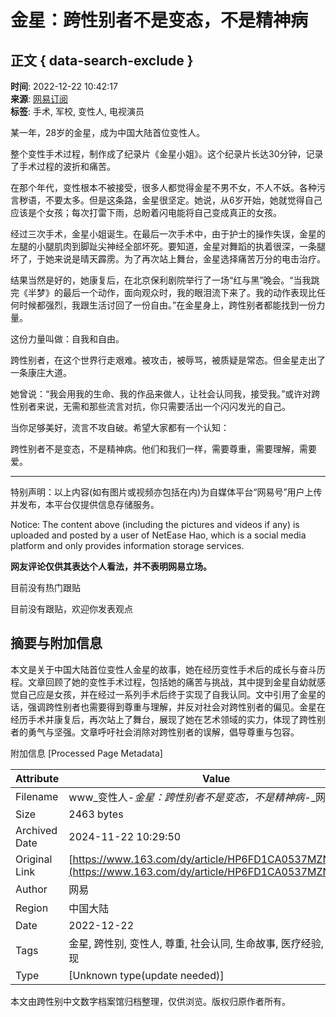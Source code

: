 # 金星：跨性别者不是变态，不是精神病

## 正文 { data-search-exclude }


**时间**: 2022-12-22 10:42:17  
**来源**: [网易订阅](https://www.163.com/)  
**标签**: 手术, 军校, 变性人, 电视演员  

某一年，28岁的金星，成为中国大陆首位变性人。

整个变性手术过程，制作成了纪录片《金星小姐》。这个纪录片长达30分钟，记录了手术过程的波折和痛苦。

在那个年代，变性根本不被接受，很多人都觉得金星不男不女，不人不妖。各种污言秽语，不要太多。但是这条路，金星很坚定。她说，从6岁开始，她就觉得自己应该是个女孩；每次打雷下雨，总盼着闪电能将自己变成真正的女孩。

经过三次手术，金星小姐诞生。在最后一次手术中，由于护士的操作失误，金星的左腿的小腿肌肉到脚趾尖神经全部坏死。要知道，金星对舞蹈的执着很深，一条腿坏了，于她来说是晴天霹雳。为了再次站上舞台，金星选择痛苦万分的电击治疗。

结果当然是好的，她康复后，在北京保利剧院举行了一场“红与黑”晚会。“当我跳完《半梦》的最后一个动作，面向观众时，我的眼泪流下来了。我的动作表现比任何时候都强烈，我跟生活讨回了一份自由。”在金星身上，跨性别者都能找到一份力量。

这份力量叫做：自我和自由。

跨性别者，在这个世界行走艰难。被攻击，被辱骂，被质疑是常态。但金星走出了一条康庄大道。

她曾说：“我会用我的生命、我的作品来做人，让社会认同我，接受我。”或许对跨性别者来说，无需和那些流言对抗，你只需要活出一个闪闪发光的自己。

当你足够美好，流言不攻自破。希望大家都有一个认知：

跨性别者不是变态，不是精神病。他们和我们一样，需要尊重，需要理解，需要爱。

---

特别声明：以上内容(如有图片或视频亦包括在内)为自媒体平台“网易号”用户上传并发布，本平台仅提供信息存储服务。

Notice: The content above (including the pictures and videos if any) is uploaded and posted by a user of NetEase Hao, which is a social media platform and only provides information storage services. 

**网友评论仅供其表达个人看法，并不表明网易立场。**

目前没有热门跟贴

目前没有跟贴，欢迎你发表观点

## 摘要与附加信息

<!-- tcd_abstract -->
本文是关于中国大陆首位变性人金星的故事，她在经历变性手术后的成长与奋斗历程。文章回顾了她的变性手术过程，包括她的痛苦与挑战，其中提到金星自幼就感觉自己应是女孩，并在经过一系列手术后终于实现了自我认同。文中引用了金星的话，强调跨性别者也需要得到尊重与理解，并反对社会对跨性别者的偏见。金星在经历手术并康复后，再次站上了舞台，展现了她在艺术领域的实力，体现了跨性别者的勇气与坚强。文章呼吁社会消除对跨性别者的误解，倡导尊重与包容。
<!-- tcd_abstract_end -->

附加信息 [Processed Page Metadata]

| Attribute       | Value                                  |
|-----------------|----------------------------------------|
| Filename        | www_变性人-_金星：跨性别者不是变态，不是精神病_-_网易.md                             |
| Size            | 2463 bytes                           |
| Archived Date   | 2024-11-22 10:29:50                             |
| Original Link   | [https://www.163.com/dy/article/HP6FD1CA0537MZN7.html](https://www.163.com/dy/article/HP6FD1CA0537MZN7.html)                       |
| Author          | 网易                               |
| Region          | 中国大陆                               |
| Date            | 2022-12-22                                 |
| Tags            | 金星, 跨性别, 变性人, 尊重, 社会认同, 生命故事, 医疗经验, 艺术表现                                 |
| Type            | [Unknown type(update needed)]                                 |
<!-- tcd_table_end -->

本文由跨性别中文数字档案馆归档整理，仅供浏览。版权归原作者所有。
